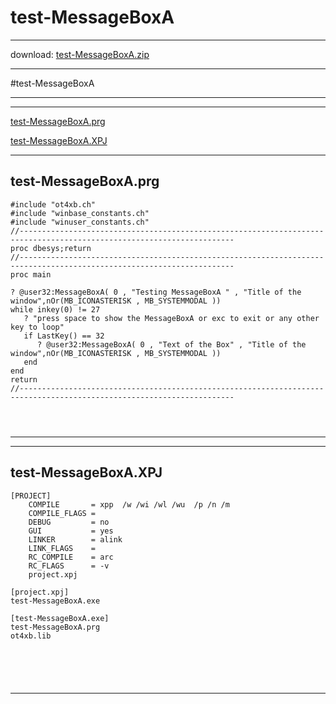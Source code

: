 # test-MessageBoxA  
 
------ 
 
download: [test-MessageBoxA.zip](test-MessageBoxA.zip) 
 
 
------ 
          
#test-MessageBoxA               
  
----  
  
 
------ 
 
 
[test-MessageBoxA.prg](#test-MessageBoxA.prg)   
 
[test-MessageBoxA.XPJ](#test-MessageBoxA.XPJ)   
 
------ 
 
## test-MessageBoxA.prg  
       
``` 
#include "ot4xb.ch"
#include "winbase_constants.ch"
#include "winuser_constants.ch"
//----------------------------------------------------------------------------------------------------------------------
proc dbesys;return
//----------------------------------------------------------------------------------------------------------------------
proc main                                                 

? @user32:MessageBoxA( 0 , "Testing MessageBoxA " , "Title of the window",nOr(MB_ICONASTERISK , MB_SYSTEMMODAL ))
while inkey(0) != 27
   ? "press space to show the MessageBoxA or exc to exit or any other key to loop"
   if LastKey() == 32
   	  ? @user32:MessageBoxA( 0 , "Text of the Box" , "Title of the window",nOr(MB_ICONASTERISK , MB_SYSTEMMODAL ))
   end
end
return 
//----------------------------------------------------------------------------------------------------------------------

                         
       
``` 
       
------ 
 
------ 
 
## test-MessageBoxA.XPJ  
       
``` 
[PROJECT]
    COMPILE       = xpp  /w /wi /wl /wu  /p /n /m
    COMPILE_FLAGS = 
    DEBUG         = no
    GUI           = yes
    LINKER        = alink
    LINK_FLAGS    =
    RC_COMPILE    = arc
    RC_FLAGS      = -v
    project.xpj

[project.xpj]
test-MessageBoxA.exe

[test-MessageBoxA.exe]
test-MessageBoxA.prg
ot4xb.lib




       
``` 
       
------ 
